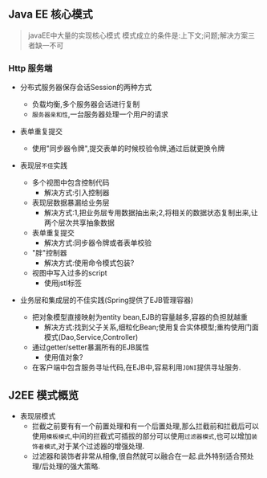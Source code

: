 ## Java EE 核心模式
> javaEE中大量的实现核心模式
> 模式成立的条件是:上下文;问题;解决方案三者缺一不可

### Http 服务端
* 分布式服务器保存会话Session的两种方式
  * 负载均衡,多个服务器会话进行复制
  * `服务器亲和性`,一台服务器处理一个用户的请求

* 表单重复提交
  * 使用"同步器令牌",提交表单的时候校验令牌,通过后就更换令牌

* 表现层`不佳`实践
  * 多个视图中包含控制代码
    * 解决方式:引入控制器
  * 表现层数据暴漏给业务层
    * 解决方式:1,把业务层专用数据抽出来;2,将相关的数据状态复制出来,让两个层次共享抽象数据
  * 表单重复提交
    * 解决方式:同步器令牌或者表单校验
  * "胖"控制器
    * 解决方式:使用命令模式包装?
  * 视图中写入过多的script
    * 使用jstl标签
* 业务层和集成层的不佳实践(Spring提供了EJB管理容器)
  * 把对象模型直接映射为entity bean,EJB的容量越多,容器的负担就越重
    * 解决方式:找到父子关系,细粒化Bean;使用复合实体模型;重构使用门面模式(Dao,Service,Controller)
  * 通过getter/setter暴漏所有的EJB属性
    * 使用值对象?
  * 在客户端中包含服务寻址代码,在EJB中,容易利用`JDNI`提供寻址服务.

## J2EE 模式概览
* 表现层模式
  * 拦截之前要有有一个前置处理和有一个后置处理,那么拦截前和拦截后可以使用`模板模式`,中间的拦截式可插拔的部分可以使用`过滤器模式`,也可以增加`装饰者模式`,对于某个过滤器的增强处理.
  * 过滤器和装饰者非常从相像,很自然就可以融合在一起.此外特别适合预处理/后处理的强大策略.
